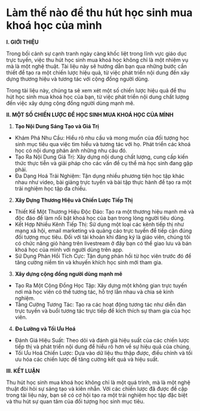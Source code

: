 # Làm thế nào để thu hút học sinh mua khoá học của mình

**I. GIỚI THIỆU**

Trong bối cảnh sự cạnh tranh ngày càng khốc liệt trong lĩnh vực giáo dục trực tuyến, việc thu hút học sinh mua khoá học không chỉ là một nhiệm vụ mà là một nghệ thuật. Tài liệu này sẽ hướng dẫn bạn qua những bước cần thiết để tạo ra một chiến lược hiệu quả, từ việc phát triển nội dung đến xây dựng thương hiệu và tương tác với cộng đồng người dùng.

Trong tài liệu này, chúng ta sẽ xem xét một số chiến lược hiệu quả để thu hút học sinh mua khoá học của bạn, từ việc phát triển nội dung chất lượng đến việc xây dựng cộng đồng người dùng mạnh mẽ.

**II. MỘT SỐ CHIẾN LƯỢC ĐỂ HỌC SINH MUA KHOÁ HỌC CỦA MÌNH**

1. **Tạo Nội Dung Sáng Tạo và Giá Trị**

* Khám Phá Nhu Cầu: Hiểu rõ nhu cầu và mong muốn của đối tượng học sinh mục tiêu qua việc tìm hiểu và tương tác với họ. Phát triển các khoá học có nội dung phản ánh những nhu cầu đó.
* Tạo Ra Nội Dung Giá Trị: Xây dựng nội dung chất lượng, cung cấp kiến thức thực tiễn và giải pháp cho các vấn đề cụ thể mà học sinh đang gặp phải.
* Đa Dạng Hoá Trải Nghiệm: Tận dụng nhiều phương tiện học tập khác nhau như video, bài giảng trực tuyến và bài tập thực hành để tạo ra một trải nghiệm học tập đa chiều.

2. **Xây Dựng Thương Hiệu và Chiến Lược Tiếp Thị**

* Thiết Kế Một Thương Hiệu Độc Đáo: Tạo ra một thương hiệu mạnh mẽ và độc đáo để làm nổi bật khoá học của bạn trong lòng người tiêu dùng.
* Kết Hợp Nhiều Kênh Tiếp Thị: Sử dụng một loại các kênh tiếp thị như mạng xã hội, email marketing và quảng cáo trực tuyến để tiếp cận đúng đối tượng mục tiêu. Đối với tài khoản khi đăng ký là giáo viên, chúng tôi có chức năng giỏ hàng trên livestream ở đây bạn có thể giao lưu và bán khoá học của mình với người dùng trên app.
* Sử Dụng Phản Hồi Tích Cực: Tận dụng phản hồi từ học viên trước đó để tăng cường niềm tin và khuyến khích học sinh mới tham gia.

3. **Xây dựng cộng đồng người dùng mạnh mẽ**&#x20;

* Tạo Ra Một Cộng Đồng Học Tập: Xây dựng một không gian trực tuyến nơi mà học viên có thể tương tác, hỗ trợ lẫn nhau và chia sẻ kinh nghiệm.
* Tằng Cường Tương Tác: Tạo ra các hoạt động tương tác như diễn đàn trực tuyến và buổi tương tác trực tiếp để kích thích sự tham gia của học viên.

4. **Đo Lường và Tối Ưu Hoá**

* Đánh Giá Hiệu Suất: Theo dõi và đánh giá hiệu suất của các chiến lược tiếp thị và phát triển nội dung để hiểu rõ hơn về sự hiệu quả của chúng.
* Tối Ưu Hoá Chiến Lược: Dựa vào dữ liệu thu thập được, điều chỉnh và tối ưu hóa các chiến lược để tăng cường kết quả và hiệu suất.

**III. KẾT LUẬN**

Thu hút học sinh mua khoá học không chỉ là một quá trình, mà là một nghệ thuật đòi hỏi sự sáng tạo và kiên nhẫn. Với các chiến lược đã được đề cập trong tài liệu này, bạn sẽ có cơ hội tạo ra một trải nghiệm học tập đặc biệt và thu hút sự quan tâm của đối tượng học sinh mục tiêu.
